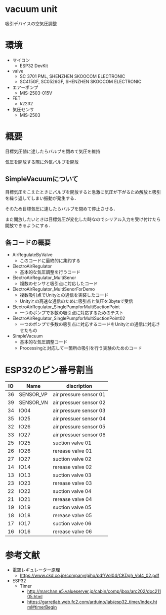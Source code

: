 # vacuum unit
吸引デバイスの空気圧調整

# 環境
* マイコン
  * ESP32 DevKit
* valve
  * SC 3701 PML, SHENZHEN SKOOCOM ELECTRONIC
  * SC415GF, SC0526GF, SHENZHEN SKOOCOM ELECTRONIC
* エアーポンプ
  * MIS-2503-015V
* FET
  * k2232
* 気圧センサ
  * MIS-2503

# 概要
目標気圧値に達したらバルブを閉めて気圧を維持

気圧を開放する際に外気バルブを開放

## SimpleVacuumについて
目標気圧をこえたときにバルブを開放すると急激に気圧が下がるため解放と吸引を繰り返してしまい振動が発生する．

そのため目標気圧に達したらバルブを閉めて停止させる．

また開放したいときは目標気圧が変化した時なのでシリアル入力を受け付けたら開放できるようにする．

## 各コードの概要
* AirRegulateByValve
  * このコードに最終的に集約する
* ElectroAirRegulator
  * 基本的な気圧調整を行うコード
* ElectroAirRegulator_MultiSenor
  * 複数のセンサと吸引点に対応したコード
* ElectroAirRegulator_MultiSenorForDemo
  * 複数吸引点でUnityとの通信を実装したコード
  * Unityとの高速な通信のために吸引点と気圧を3byteで受信
* ElectroAirRegulator_SinglePumpforMultiSuctionPoint
  * 一つのポンプで多数の吸引点に対応するためのテスト
* ElectroAirRegulator_SinglePumpforMultiSuctionPoint02
  * 一つのポンプで多数の吸引点に対応するコードをUnityとの通信に対応させたもの
* SimpleVacuum
  * 基本的な気圧調整コード
  * Processingと対応して一箇所の吸引を行う実験のためのコード


# ESP32のピン番号割当

| IO  | Name      | discription            |
| --- | --------- | ---------------------- |
| 36  | SENSOR_VP | air pressure sensor 01 |
| 39  | SENSOR_VN | air pressuer sensor 02 |
| 34  | IO04      | air pressure sensor 03 |
| 35  | IO25      | air pressuer sensor 04 |
| 32  | IO26      | air pressure sensor 05 |
| 33  | IO27      | air pressuer sensor 06 |
| 25  | IO25      | suction valve 01       |
| 26  | IO26      | rerease valve 01       |
| 27  | IO27      | suction valve 02       |
| 14  | IO14      | rerease valve 02       |
| 13  | IO13      | suction valve 03       |
| 23  | IO23      | rerease valve 03       |
| 22  | IO22      | suction valve 04       |
| 21  | IO21      | rerease valve 04       |
| 19  | IO19      | suction valve 05       |
| 18  | IO18      | rerease valve 05       |
| 17  | IO17      | suction valve 06       |
| 16  | IO16      | rerease valve 06       |

# 参考文献
* 電空レギュレーター原理
  * https://www.ckd.co.jp/company/giho/pdf/Vol04/CKDgh_Vol4_02.pdf
* ESP32
  * Timer 
    * http://marchan.e5.valueserver.jp/cabin/comp/jbox/arc202/doc21105.html
    * https://garretlab.web.fc2.com/arduino/lab/esp32_timer/index.html#timerBegin
